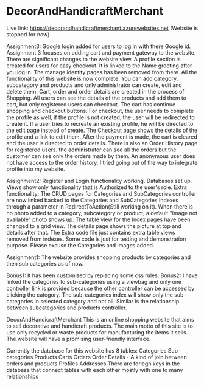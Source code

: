 # DecorAndHandicraftMerchant
Live link: https://decorandhandicraftmerchant.azurewebsites.net (Website is stopped for now)

Assignment3:
Google login added for users to log in with there Google id.
Assignment 3 focuses on adding cart and payment gateway to the website. There are significant changes to the website view. A profile section is created for users for easy checkout. It is linked to the Name greeting after you log in. The manage identity pages has been removed from there.
All the functionality of this website is now complete. You can add category, subcategory and products and only administrator can create, edit and delete them. Cart, order and order details are created in the process of Shopping. 
All users can see the details of the products and add them to cart, but only registered users can checkout. The cart has continue shopping and checkout buttons.
For checkout, the user needs to complete the profile as well, if the profile is not created, the user will be redirected to create it. If a user tries to recreate an existing profile, he will be directed to the edit page instead of create. The Checkout page shows the details of the profile and a link to edit them. After the payment is made, the cart is cleared and the user is directed to order details. There is also an Order History page for registered users. the administrator can see all the orders but the customer can see only the orders made by them. An anonymous user does not have access to the order history.
I tried going out of the way to integrate profile into my website.

Assignment2:
Register and Login functionality working. Databases set up. Views show only functionality that is Authorized to the user's role.
Extra functionality: 
The CRUD pages for Categories and SubCategories controller are now linked backed to the Categories and SubCategories Indexes through a parameter in RedirectToAction(Still working on it).
When there is no photo added to a category, subcategory or product, a default "Image not available" photo shows up.
The table view for the Index pages have been changed to a grid view.
The details page shows the picture at top and details after that.
The Extra code file just contains extra table views removed from indexes.
Some code is just for testing and demonstration purpose.
Please excuse the Categories and images added.

Assignment1:
The website provides shopping products by categories and then sub categories as of now.

Bonus1: It has been customised by replacing some css rules. 
Bonus2: I have linked the categories to sub-categories using a viewbag and only one controller link is provided because the other controller can be accessed by clicking the category. The sub-categories index will show only the sub-categories in selected category and not all. Similar is the relationship between subcategories and products controller.

DecorAndHandicraftMerchant
This is an online shopping website that aims to sell decorative and handicraft products. The main motto of this site is to use only recycled or waste products for manufacturing the items it sells. The website will have a promising user-friendly interface.

Currently the database for this website has 8 tables:
Categories
Sub-categories
Products
Carts
Orders
Order Details - A kind of join between orders and products
Profiles
Addresses
There are foriegn keys in the database that connect tables with each other mostly with one to many relationships
